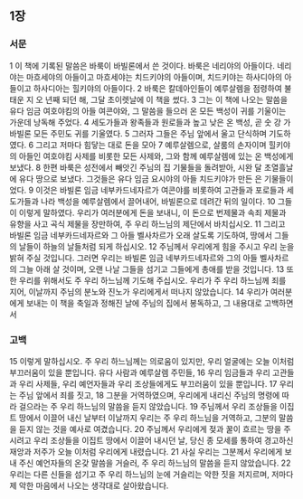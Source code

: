 ## 1장
### 서문
1 이 책에 기록된 말씀은 바룩이 바빌론에서 쓴 것이다. 바룩은 네리야의 아들이다. 네리야는 마흐세야의 아들이고 마흐세야는 치드키야의 아들이며, 치드키야는 하사디아의 아들이고 하사디아는 힐키야의 아들이다.
2 바룩은 칼데아인들이 예루살렘을 점령하여 불태운 지 오 년째 되던 해, 그달 초이렛날에 이 책을 썼다.
3 그는 이 책에 나오는 말씀을 유다 임금 여호야킴의 아들 여콘야와, 그 말씀을 들으러 온 모든 백성이 귀를 기울이는 가운데 낭독해 주었다.
4 세도가들과 왕족들과 원로들과 높고 낮은 온 백성, 곧 숫 강 가 바빌론 모든 주민도 귀를 기울였다.
5 그러자 그들은 주님 앞에서 울고 단식하며 기도하였다.
6 그리고 저마다 힘닿는 대로 돈을 모아
7 예루살렘으로, 살룸의 손자이며 힐키야의 아들인 여호야킴 사제를 비롯한 모든 사제와, 그와 함께 예루살렘에 있는 온 백성에게 보냈다.
8 한편 바룩은 성전에서 빼앗긴 주님의 집 기물들을 돌려받아, 시완 달 초열흘날에 유다 땅으로 보냈다. 그것들은 유다 임금 요시야의 아들 치드키야가 만든 은 기물들이었다.
9 이것은 바빌론 임금 네부카드네자르가 여콘야를 비롯하여 고관들과 포로들과 세도가들과 나라 백성을 예루살렘에서 끌어내어, 바빌론으로 데려간 뒤의 일이다.
10 그들이 이렇게 말하였다. 우리가 여러분에게 돈을 보내니, 이 돈으로 번제물과 속죄 제물과 유향을 사고 곡식 제물을 장만하여, 주 우리 하느님의 제단에서 바치십시오.
11 그리고 바빌론 임금 네부카드네자르와 그 아들 벨사차르가 오래 살도록 기도하여, 땅에서 그들의 날들이 하늘의 날들처럼 되게 하십시오.
12 주님께서 우리에게 힘을 주시고 우리 눈을 밝혀 주실 것입니다. 그러면 우리는 바빌론 임금 네부카드네자르와 그의 아들 벨사차르의 그늘 아래 살 것이며, 오랜 나날 그들을 섬기고 그들에게 총애를 받을 것입니다.
13 또한 우리를 위해서도 주 우리 하느님께 기도해 주십시오. 우리가 주 우리 하느님께 죄를 지어, 이날까지 주님의 분노와 진노가 우리에게서 떠나지 않았습니다.
14 우리가 여러분에게 보내는 이 책을 축일과 정해진 날에 주님의 집에서 봉독하고, 그 내용대로 고백하면서
### 고백
15 이렇게 말하십시오. 주 우리 하느님께는 의로움이 있지만, 우리 얼굴에는 오늘 이처럼 부끄러움이 있을 뿐입니다. 유다 사람과 예루살렘 주민들,
16 우리 임금들과 우리 고관들과 우리 사제들, 우리 예언자들과 우리 조상들에게도 부끄러움이 있을 뿐입니다.
17 우리는 주님 앞에서 죄를 짓고,
18 그분을 거역하였으며, 우리에게 내리신 주님의 명령에 따라 걸으라는 주 우리 하느님의 말씀을 듣지 않았습니다.
19 주님께서 우리 조상들을 이집트 땅에서 이끌어 내신 날부터 이날까지 우리는 주 우리 하느님을 거역하고, 그분의 말씀을 듣지 않는 것을 예사로 여겼습니다.
20 주님께서 우리에게 젖과 꿀이 흐르는 땅을 주시려고 우리 조상들을 이집트 땅에서 이끌어 내시던 날, 당신 종 모세를 통하여 경고하신 재앙과 저주가 오늘 이처럼 우리에게 내렸습니다.
21 사실 우리는 그분께서 우리에게 보내 주신 예언자들의 온갖 말씀을 거슬러, 주 우리 하느님의 말씀을 듣지 않았습니다.
22 우리는 다른 신들을 섬기고 주 우리 하느님의 눈에 거슬리는 악한 짓을 저지르며, 저마다 제 악한 마음에서 나오는 생각대로 살아왔습니다.
